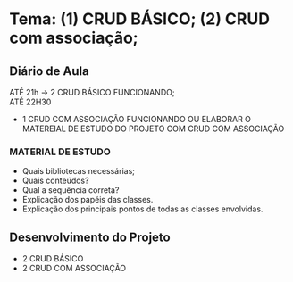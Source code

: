 # Tema: (1) CRUD BÁSICO; (2) CRUD com associação;

## Diário de Aula
ATÉ 21h → 2 CRUD BÁSICO FUNCIONANDO; <br>
ATÉ 22H30 
- 1 CRUD COM ASSOCIAÇÃO FUNCIONANDO OU ELABORAR O MATEREIAL DE ESTUDO DO PROJETO COM CRUD COM ASSOCIAÇÃO<br>

### MATERIAL DE ESTUDO
- Quais bibliotecas necessárias;
- Quais conteúdos?
- Qual a sequência correta?
- Explicação dos papéis das classes.
- Explicação dos principais pontos de todas as classes envolvidas.

## Desenvolvimento do Projeto
- 2 CRUD BÁSICO
- 2 CRUD COM ASSOCIAÇÃO 

